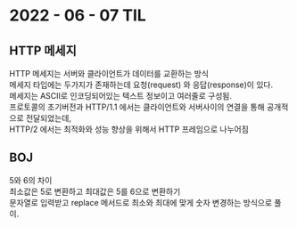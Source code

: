 # 2022 - 06 - 07 TIL

## HTTP 메세지
HTTP 메세지는 서버와 클라이언트가 데이터를 교환하는 방식<br>
메세지 타입에는 두가지가 존재하는데 요청(request) 와 응답(response)이 있다.<br>
메세지는 ASCII로 인코딩되어있는 텍스트 정보이고 여러줄로 구성됨.<br>
프로토콜의 초기버전과 HTTP/1.1 에서는 클라이언트와 서버사이의 연결을 통해 공개적으로 전달되었는데,<br>
HTTP/2 에서는 최적화와 성능 향상을 위해서 HTTP 프레임으로 나누어짐

## BOJ
5와 6의 차이<br>
최소값은 5로 변환하고 최대값은 5를 6으로 변환하기<br>
문자열로 입력받고 replace 메서드로 최소와 최대에 맞게 숫자 변경하는 방식으로 풀이.
